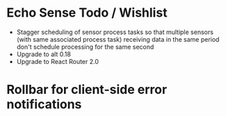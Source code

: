 # Echo Sense Todo / Wishlist

* Stagger scheduling of sensor process tasks so that multiple sensors (with same associated process task) receiving data in the same period don't schedule processing for the same second
* Upgrade to alt 0.18
* Upgrade to React Router 2.0
# Rollbar for client-side error notifications